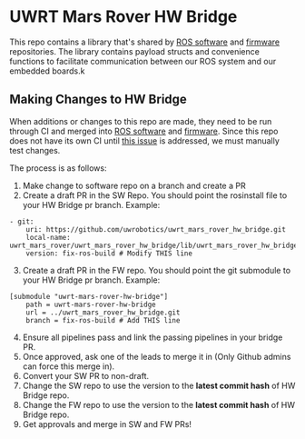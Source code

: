 # UWRT Mars Rover HW Bridge
This repo contains a library that's shared by [ROS software](https://github.com/uwrobotics/uwrt_mars_rover) and 
[firmware](https://github.com/uwrobotics/MarsRover2020-firmware) repositories. The library contains payload structs and 
convenience functions to facilitate communication between our ROS system and our embedded boards.k

## Making Changes to HW Bridge
When additions or changes to this repo are made, they need to be run through CI and merged into 
[ROS software](https://github.com/uwrobotics/uwrt_mars_rover) and [firmware](https://github.com/uwrobotics/MarsRover2020-firmware).
Since this repo does not have its own CI until [this issue](https://github.com/uwrobotics/uwrt_mars_rover_hw_bridge/issues/13)
is addressed, we must manually test changes.

The process is as follows:
1. Make change to software repo on a branch and create a PR
2. Create a draft PR in the SW Repo. You should point the rosinstall file to your HW Bridge pr branch. Example:
```
- git:
    uri: https://github.com/uwrobotics/uwrt_mars_rover_hw_bridge.git
    local-name: uwrt_mars_rover/uwrt_mars_rover_hw_bridge/lib/uwrt_mars_rover_hw_bridge/
    version: fix-ros-build # Modify THIS line
```
3. Create a draft PR in the FW repo. You should point the git submodule to your HW Bridge pr branch. Example:
```
[submodule "uwrt-mars-rover-hw-bridge"]
    path = uwrt-mars-rover-hw-bridge
    url = ../uwrt_mars_rover_hw_bridge.git
    branch = fix-ros-build # Add THIS line
```
4. Ensure all pipelines pass and link the passing pipelines in your bridge PR.
5. Once approved, ask one of the leads to merge it in (Only Github admins can force this merge in).
6. Convert your SW PR to non-draft. 
7. Change the SW repo to use the version to the **latest commit hash** of HW Bridge repo.
8. Change the FW repo to use the version to the **latest commit hash** of HW Bridge repo.
9. Get approvals and merge in SW and FW PRs!
